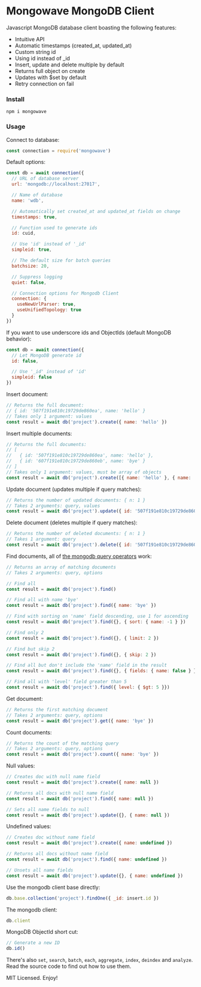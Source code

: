 # Mongowave MongoDB Client

Javascript MongoDB database client boasting the following features:

* Intuitive API
* Automatic timestamps (created_at, updated_at)
* Custom string id
* Using id instead of _id
* Insert, update and delete multiple by default
* Returns full object on create
* Updates with $set by default
* Retry connection on fail

### Install
`npm i mongowave`

### Usage

Connect to database:
```js
const connection = require('mongowave')
```

Default options:
```js
const db = await connection({
  // URL of database server
  url: 'mongodb://localhost:27017',

  // Name of database
  name: 'wdb',

  // Automatically set created_at and updated_at fields on change
  timestamps: true,

  // Function used to generate ids
  id: cuid,

  // Use 'id' instead of '_id'
  simpleid: true,

  // The default size for batch queries
  batchsize: 20,

  // Suppress logging
  quiet: false,

  // Connection options for Mongodb Client
  connection: {
    useNewUrlParser: true,
    useUnifiedTopology: true
  }
})
```

If you want to use underscore ids and ObjectIds (default MongoDB behavior):
```js
const db = await connection({
  // Let MongoDB generate id
  id: false,

  // Use '_id' instead of 'id'
  simpleid: false
})
```

Insert document:
```js
// Returns the full document:
// { id: '507f191e810c19729de860ea', name: 'hello' }
// Takes only 1 argument: values
const result = await db('project').create({ name: 'hello' })
```

Insert multiple documents:
```js
// Returns the full documents:
// [
//   { id: '507f191e810c19729de860ea', name: 'hello' },
//   { id: '607f191e810c19729de860eb', name: 'bye' }
// ]
// Takes only 1 argument: values, must be array of objects
const result = await db('project').create([{ name: 'hello' }, { name: 'bye' }])
```

Update document (updates multiple if query matches):
```js
// Returns the number of updated documents: { n: 1 }
// Takes 2 arguments: query, values
const result = await db('project').update({ id: '507f191e810c19729de860ea' }, { name: 'bye' })
```

Delete document (deletes multiple if query matches):
```js
// Returns the number of deleted documents: { n: 1 }
// Takes 1 argument: query
const result = await db('project').delete({ id: '507f191e810c19729de860ea' })
```

Find documents, all of [the mongodb query operators](https://docs.mongodb.com/manual/reference/operator/query/) work:
```js
// Returns an array of matching documents
// Takes 2 arguments: query, options

// Find all
const result = await db('project').find()

// Find all with name 'bye'
const result = await db('project').find({ name: 'bye' })

// Find with sorting on 'name' field descending, use 1 for ascending
const result = await db('project').find({}, { sort: { name: -1 } })

// Find only 2
const result = await db('project').find({}, { limit: 2 })

// Find but skip 2
const result = await db('project').find({}, { skip: 2 })

// Find all but don't include the 'name' field in the result
const result = await db('project').find({}, { fields: { name: false } })

// Find all with 'level' field greater than 5
const result = await db('project').find({ level: { $gt: 5 }})
```

Get document:
```js
// Returns the first matching document
// Takes 2 arguments: query, options
const result = await db('project').get({ name: 'bye' })
```

Count documents:
```js
// Returns the count of the matching query
// Takes 2 arguments: query, options
const result = await db('project').count({ name: 'bye' })
```

Null values:
```js
// Creates doc with null name field
const result = await db('project').create({ name: null })

// Returns all docs with null name field
const result = await db('project').find({ name: null })

// Sets all name fields to null
const result = await db('project').update({}, { name: null })
```

Undefined values:
```js
// Creates doc without name field
const result = await db('project').create({ name: undefined })

// Returns all docs without name field
const result = await db('project').find({ name: undefined })

// Unsets all name fields
const result = await db('project').update({}, { name: undefined })
```

Use the mongodb client base directly:
```js
db.base.collection('project').findOne({ _id: insert.id })
```

The mongodb client:
```js
db.client
```

MongoDB ObjectId short cut:
```js
// Generate a new ID
db.id()
```

There's also `set`, `search`, `batch`, `each`, `aggregate`, `index`, `deindex` and `analyze`. Read the source code to find out how to use them.

MIT Licensed. Enjoy!
